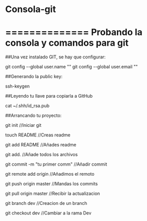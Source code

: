 # Consola-git
==============
Probando la consola y comandos para git
==============

##Una vez instalado GIT, se hay que configurar:

git config --global user.name ""
git config --global user.email ""

##Generando la public key:

ssh-keygen

##Leyendo tu llave para copiarla a GitHub

cat ~/.shh/id_rsa.pub

##Arrancando tu proyecto:

git init                        //Iniciar git

touch README                    //Creas readme

git add README                  //Añades readme

git add.                        //Añade todos los archivos

git commit -m "tu primer comm"  //Añadir commit

git remote add origin           //Añadimos el remoto

git push origin master          //Mandas los commits  

git pull origin master          //Recibir la actualizacion   

git branch dev                  //Creacion de un branch

git checkout dev                //Cambiar a la rama Dev